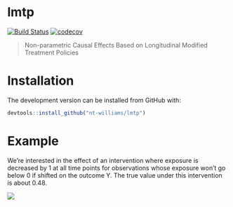 
<!-- README.md is generated from README.Rmd. Please edit that file -->

# lmtp

<!-- badges: start -->

[![Build
Status](https://travis-ci.com/nt-williams/lmtp.svg?token=DA4a53nWMx6q9LisKdRD&branch=master)](https://travis-ci.com/nt-williams/lmtp)
[![codecov](https://codecov.io/gh/nt-williams/lmtp/branch/master/graph/badge.svg?token=TFQNTischL)](https://codecov.io/gh/nt-williams/lmtp)
<!-- badges: end -->

> Non-parametric Causal Effects Based on Longitudinal Modified Treatment
> Policies

# Installation

The development version can be installed from GitHub with:

``` r
devtools::install_github("nt-williams/lmtp")
```

# Example

We’re interested in the effect of an intervention where exposure is
decreased by 1 at all time points for observations whose exposure won’t
go below 0 if shifted on the outcome Y. The true value under this
intervention is about 0.48.

![](https://gist.githubusercontent.com/nt-williams/2488fef9e94c7ef1a3920c2682433980/raw/3511d78d0c47ba30099fe428088751446cbbaa60/lmtp-readme-example.svg?sanitize=true)
